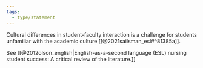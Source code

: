 ```yaml
---
tags:
  - type/statement
---
```

Cultural differences in student-faculty interaction is a challenge for students unfamiliar with the academic culture [[@2021sailsman_esl#^81385a]].

See [[@2012olson_english|English-as-a-second language (ESL) nursing student success: A critical review of the literature.]]
